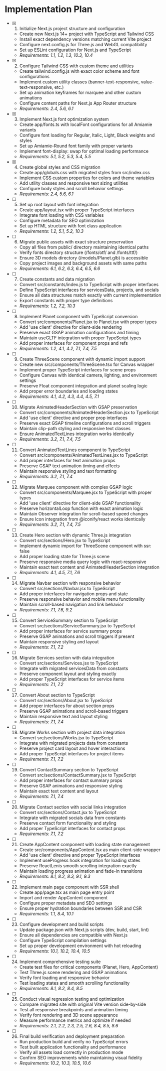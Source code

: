 # Implementation Plan

- [x] 1. Initialize Next.js project structure and configuration

  - Create new Next.js 14+ project with TypeScript and Tailwind CSS
  - Install exact dependency versions matching current Vite project
  - Configure next.config.js for Three.js and WebGL compatibility
  - Set up ESLint configuration for Next.js and TypeScript
  - _Requirements: 1.1, 1.2, 1.3, 10.3, 10.4_

- [x] 2. Configure Tailwind CSS with custom theme and utilities

  - Create tailwind.config.js with exact color scheme and font configurations
  - Implement custom utility classes (banner-text-responsive, value-text-responsive, etc.)
  - Set up animation keyframes for marquee and other custom animations
  - Configure content paths for Next.js App Router structure
  - _Requirements: 2.4, 5.6, 6.1_

- [x] 3. Implement Next.js font optimization system

  - Create app/fonts.ts with localFont configurations for all Amiamie variants
  - Configure font loading for Regular, Italic, Light, Black weights and styles
  - Set up Amiamie-Round font family with proper variants
  - Implement font-display: swap for optimal loading performance
  - _Requirements: 5.1, 5.2, 5.3, 5.4, 5.5_

- [x] 4. Create global styles and CSS migration

  - Create app/globals.css with migrated styles from src/index.css
  - Implement CSS custom properties for colors and theme variables
  - Add utility classes and responsive text sizing utilities
  - Configure body styles and scroll behavior settings
  - _Requirements: 2.4, 5.6, 6.1_

- [ ] 5. Set up root layout with font integration

  - Create app/layout.tsx with proper TypeScript interfaces
  - Integrate font loading with CSS variables
  - Configure metadata for SEO optimization
  - Set up HTML structure with font class application
  - _Requirements: 1.2, 5.1, 5.2, 10.3_

- [ ] 6. Migrate public assets with exact structure preservation

  - Copy all files from public/ directory maintaining identical paths
  - Verify fonts directory structure (/fonts/otf/ and /fonts/ttf/)
  - Ensure 3D models directory (/models/Planet.glb) is accessible
  - Copy project images and background assets with same paths
  - _Requirements: 6.1, 6.2, 6.3, 6.4, 6.5, 6.6_

- [ ] 7. Create constants and data migration

  - Convert src/constants/index.js to TypeScript with proper interfaces
  - Define TypeScript interfaces for servicesData, projects, and socials
  - Ensure all data structures match exactly with current implementation
  - Export constants with proper type definitions
  - _Requirements: 1.2, 7.2, 10.3_

- [ ] 8. Implement Planet component with TypeScript conversion

  - Convert src/components/Planet.jsx to Planet.tsx with proper types
  - Add 'use client' directive for client-side rendering
  - Preserve exact GSAP animation configurations and timing
  - Maintain useGLTF integration with proper TypeScript types
  - Add proper interfaces for component props and refs
  - _Requirements: 1.2, 4.1, 4.2, 7.1, 7.4, 7.5_

- [ ] 9. Create ThreeScene component with dynamic import support

  - Create new src/components/ThreeScene.tsx for Canvas wrapper
  - Implement proper TypeScript interfaces for scene props
  - Configure Canvas with identical camera, lighting, and environment settings
  - Preserve Float component integration and planet scaling logic
  - Add proper error boundaries and loading states
  - _Requirements: 4.1, 4.2, 4.3, 4.4, 4.5, 7.1_

- [ ] 10. Migrate AnimatedHeaderSection with GSAP preservation

  - Convert src/components/AnimatedHeaderSection.jsx to TypeScript
  - Add 'use client' directive and proper prop interfaces
  - Preserve exact GSAP timeline configurations and scroll triggers
  - Maintain clip-path styling and responsive text classes
  - Ensure AnimatedTextLines integration works identically
  - _Requirements: 3.2, 7.1, 7.4, 7.5_

- [ ] 11. Convert AnimatedTextLines component to TypeScript

  - Convert src/components/AnimatedTextLines.jsx to TypeScript
  - Add proper interfaces for text animation props
  - Preserve GSAP text animation timing and effects
  - Maintain responsive styling and text formatting
  - _Requirements: 3.2, 7.1, 7.4_

- [ ] 12. Migrate Marquee component with complex GSAP logic

  - Convert src/components/Marquee.jsx to TypeScript with proper types
  - Add 'use client' directive for client-side GSAP functionality
  - Preserve horizontalLoop function with exact animation logic
  - Maintain Observer integration for scroll-based speed changes
  - Ensure Icon integration from @iconify/react works identically
  - _Requirements: 3.2, 7.1, 7.4, 7.5_

- [ ] 13. Create Hero section with dynamic Three.js integration

  - Convert src/sections/Hero.jsx to TypeScript
  - Implement dynamic import for ThreeScene component with ssr: false
  - Add proper loading state for Three.js scene
  - Preserve responsive media query logic with react-responsive
  - Maintain exact text content and AnimatedHeaderSection integration
  - _Requirements: 4.1, 4.5, 7.1, 7.6_

- [ ] 14. Migrate Navbar section with responsive behavior

  - Convert src/sections/Navbar.jsx to TypeScript
  - Add proper interfaces for navigation props and state
  - Preserve responsive behavior and mobile menu functionality
  - Maintain scroll-based navigation and link behavior
  - _Requirements: 7.1, 7.6, 9.2_

- [ ] 15. Convert ServiceSummary section to TypeScript

  - Convert src/sections/ServiceSummary.jsx to TypeScript
  - Add proper interfaces for service summary props
  - Preserve GSAP animations and scroll triggers if present
  - Maintain responsive styling and layout
  - _Requirements: 7.1, 7.2_

- [ ] 16. Migrate Services section with data integration

  - Convert src/sections/Services.jsx to TypeScript
  - Integrate with migrated servicesData from constants
  - Preserve component layout and styling exactly
  - Add proper TypeScript interfaces for service items
  - _Requirements: 7.1, 7.2_

- [ ] 17. Convert About section to TypeScript

  - Convert src/sections/About.jsx to TypeScript
  - Add proper interfaces for about section props
  - Preserve GSAP animations and scroll-based triggers
  - Maintain responsive text and layout styling
  - _Requirements: 7.1, 7.4_

- [ ] 18. Migrate Works section with project data integration

  - Convert src/sections/Works.jsx to TypeScript
  - Integrate with migrated projects data from constants
  - Preserve project card layout and hover interactions
  - Add proper TypeScript interfaces for project items
  - _Requirements: 7.1, 7.2_

- [ ] 19. Convert ContactSummary section to TypeScript

  - Convert src/sections/ContactSummary.jsx to TypeScript
  - Add proper interfaces for contact summary props
  - Preserve GSAP animations and responsive styling
  - Maintain exact text content and layout
  - _Requirements: 7.1, 7.4_

- [ ] 20. Migrate Contact section with social links integration

  - Convert src/sections/Contact.jsx to TypeScript
  - Integrate with migrated socials data from constants
  - Preserve contact form functionality and styling
  - Add proper TypeScript interfaces for contact props
  - _Requirements: 7.1, 7.2_

- [ ] 21. Create AppContent component with loading state management

  - Create src/components/AppContent.tsx as main client-side wrapper
  - Add 'use client' directive and proper TypeScript interfaces
  - Implement useProgress hook integration for loading states
  - Preserve ReactLenis smooth scrolling integration exactly
  - Maintain loading progress animation and fade-in transitions
  - _Requirements: 8.1, 8.2, 8.3, 9.1, 9.3_

- [ ] 22. Implement main page component with SSR shell

  - Create app/page.tsx as main page entry point
  - Import and render AppContent component
  - Configure proper metadata and SEO settings
  - Ensure proper hydration boundaries between SSR and CSR
  - _Requirements: 1.1, 8.4, 10.1_

- [ ] 23. Configure development and build scripts

  - Update package.json with Next.js scripts (dev, build, start, lint)
  - Ensure all dependencies are compatible with Next.js
  - Configure TypeScript compilation settings
  - Set up proper development environment with hot reloading
  - _Requirements: 10.1, 10.2, 10.4, 10.5_

- [ ] 24. Implement comprehensive testing suite

  - Create test files for critical components (Planet, Hero, AppContent)
  - Test Three.js scene rendering and GSAP animations
  - Verify font loading and responsive behavior
  - Test loading states and smooth scrolling functionality
  - _Requirements: 8.1, 8.2, 8.4, 8.5_

- [ ] 25. Conduct visual regression testing and optimization

  - Compare migrated site with original Vite version side-by-side
  - Test all responsive breakpoints and animation timing
  - Verify font rendering and 3D scene appearance
  - Measure performance metrics and optimize if needed
  - _Requirements: 2.1, 2.2, 2.3, 2.5, 2.6, 8.4, 8.5, 8.6_

- [ ] 26. Final build verification and deployment preparation
  - Run production build and verify no TypeScript errors
  - Test built application functionality and performance
  - Verify all assets load correctly in production mode
  - Confirm SEO improvements while maintaining visual fidelity
  - _Requirements: 10.2, 10.3, 10.5, 10.6_
